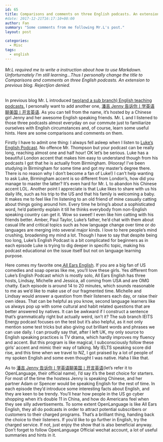 ```yaml
---
id: 65
title: Comparisons and comments on three English podcasts. An extension to previous blog.
#date: 2017-12-21T16:17:10+00:00
author: Fan
summary: "Some comments from me following Mr.L's post."
layout: post

categories:
  - Misc
tags:
  - english
---
```


###### Mr.L required me to write a instruction about how to use Markdown. Unforturnately I&#8217;m still learning&#8230;Thus I personally change the title to _Comparisons and comments on three English podcasts. An extension to previous blog_. Rejectjion denied.

In previous blog Mr. L introduced [two(and a sub branch) English teaching podcasts.](http://flywithfan.net/?p=54 "two(and a sub branch) English teaching podcasts.") I personally want to add another one, [潘吉 Jenny 告诉你丨学英语聊美国丨开言英语](https://openlanguage.com/library/learn-english/9/culture-show/ "潘吉Jenny告诉你丨学英语聊美国丨开言英语"). As you can tell from the name, it&#8217;s hosted by a Chinese girl Jenny and her awesome English speaking friends. Mr. L and I listened to those three podcasts almost everyday on our commute just to familiarize ourselves with English circumstances and, of course, learn some useful hints. Here are some comparisons and comments on them.

Firstly I have to admit one thing: I always fell asleep when I listen to [Luke&#8217;s English Podcast](https://teacherluke.co.uk/ "Luke's English Podcast"). No offence Mr. Thompson but your podcast can be really long, reaching almost one and half hour! OK let&#8217;s be serious. Luke has a beautiful London accent that makes him easy to understand though from his podcasts I got that he is actually from Birmingham. (Hooray! I&#8217;ve been studying in Birmingham for some time and got my master&#8217;s degree there. There is no reason why I don&#8217;t become a fan of Luke!) I can&#8217;t help wanting to ask Luke, Birmingham accent is so different from London&#8217;s, how did you manage to master the latter? It&#8217;s even hard for Mr. L to abandon his Chinese accent LOL. Another point I appreciate is that Luke likes to share with us his daily life, such as his trip to the US and that his family is welcoming a baby. It makes me to feel like I&#8217;m listening to an old friend of mine casually catting about things going around him. Every time he bring&#8217;s about a sophisticated word, he&#8217;d patiently explain it till he thinks everybody from non-English speaking country can get it. Wow so sweet! I even like him catting with his friends better. Amber, Paul Taylor, Luke&#8217;s father, he&#8217;d chat with them about casual life and critical topics such as how language change over time or do languages are merging into several major kinds. I love to here people&#8217;s mind crushing, broadening my mind a lot. Though I have to say that despite being too long, Luke&#8217;s English Podcast is a bit complicated for beginners as in each episode Luke is trying to dig deeper in specific topic, making his podcast educational on the issue itself but not on language learning purpose.

Here comes my favorite one,[All Ears English](https://www.allearsenglish.com/ "All Ears English"). If you are a big fan of US comedies and soap operas like me, you&#8217;ll love these girls. Yes different from Luke&#8217;s English Podcast which is mostly solo, All Ears English has three hosts, Lindsay, Michelle and Jessica, all coming from USA and are OMG chatty. Each episode is around 14 to 20 minutes, which sounds reasonable to me as we&#8217;d like to make use of our fragmented time. Michelle and Lindsay would answer a question from their listeners each day, or raise their own ideas. That can be helpful as you know, second language learners like us always pop up with some cultural and habit related questions that are better answered by natives. It can be awkward if I construct a sentence that&#8217;s grammatically right but actually weird, isn&#8217;t it? The sub branch IEITS Energy podcast focuses on the test but it&#8217;s also helpful, as it not only mention some test tricks but also giving out brilliant words and phrases we can use daily. I can proudly say that, after I left UK, my only source to English speaking practices is TV drama, which hardly improves my fluency and accent. But this program is like magical, I subconsciously follow these girls&#8217; accent and mimic their way of talking. My IELTS speaking score did rise, and this time when we travel to NZ, I got praised by a lot of people of my spoken English and some even thought I was native. Haha I like that.

As to [潘吉 Jenny 告诉你丨学英语聊美国丨开言英语](https://openlanguage.com/library/learn-english/9/culture-show/ "潘吉Jenny告诉你丨学英语聊美国丨开言英语")(let&#8217;s refer it to OpenLanguage, their official name), I&#8217;d say it&#8217;s the best choice for starters. For most of the time the hostess Jenny is speaking Chinese, and her partner Adam or Spencer would be speaking English for the rest of time. In each episode they&#8217;d introduce some interesting facts about English, and they are keen to be trendy. You&#8217;ll hear how people in the US go cyber shopping when it&#8217;s double 11 in China, and how do Americans feel when they see silly advertisements. To some extent OpenLanguage is like All Ears English, they all do podcasts in order to attract potential subscribers or customers to their charged programs. That&#8217;s a brilliant thing, handing back the choice to their listeners. If you&#8217;d like to go further in English, try the charged service. If not, just enjoy the show that is also beneficial anyway. Don&#8217;t forget to follow OpenLanguage Official wechat account, a lot of useful summaries and hints in it.
